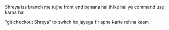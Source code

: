 Shreya iss branch me tujhe front end banana hai thike hai ye command use karna hai 

"git checkout Shreya" to switch ho jayega fir apna karte rehna kaam 